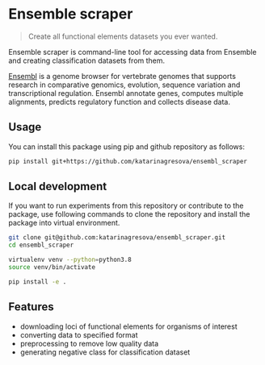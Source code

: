 # Ensemble scraper

> Create all functional elements datasets you ever wanted.

Ensemble scraper is command-line tool for accessing data from Ensemble and creating classification datasets from them. 

[Ensembl](https://www.ensembl.org/index.html) is a genome browser for vertebrate genomes that supports research in comparative genomics, evolution, sequence variation and transcriptional regulation. Ensembl annotate genes, computes multiple alignments, predicts regulatory function and collects disease data.

## Usage

You can install this package using pip and github repository as follows:

```bash
pip install git+https://github.com/katarinagresova/ensembl_scraper
```

## Local development

If you want to run experiments from this repository or contribute to the package, use following commands to clone the repository and install the package into virtual environment.

```bash
git clone git@github.com:katarinagresova/ensembl_scraper.git
cd ensembl_scraper

virtualenv venv --python=python3.8
source venv/bin/activate

pip install -e .
```


## Features

 - downloading loci of functional elements for organisms of interest
 - converting data to specified format
 - preprocessing to remove low quality data
 - generating negative class for classification dataset

